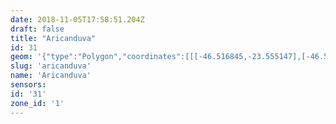 ```yaml
---
date: 2018-11-05T17:58:51.204Z
draft: false
title: "Aricanduva"
id: 31
geom: '{"type":"Polygon","coordinates":[[[-46.516845,-23.555147],[-46.51751,-23.555534],[-46.518324,-23.556427],[-46.518744,-23.556769],[-46.520575,-23.557794],[-46.521153,-23.558153],[-46.521476,-23.558433],[-46.52165,-23.558755],[-46.521054,-23.559112],[-46.521971,-23.56084],[-46.522608,-23.562836],[-46.523181,-23.563814],[-46.523609,-23.564298],[-46.524104,-23.56472],[-46.525929,-23.565845],[-46.52649,-23.566316],[-46.527109,-23.56711],[-46.527878,-23.568662],[-46.528615,-23.569536],[-46.529425,-23.570127],[-46.531464,-23.571163],[-46.531859,-23.571485],[-46.532606,-23.572627],[-46.533113,-23.573122],[-46.532288,-23.573767],[-46.531517,-23.574006],[-46.530359,-23.574582],[-46.528872,-23.575524],[-46.528775,-23.575675],[-46.528835,-23.576096],[-46.526961,-23.576581],[-46.526545,-23.576766],[-46.525398,-23.57747],[-46.52481,-23.577658],[-46.524796,-23.57844],[-46.525093,-23.579474],[-46.526375,-23.581761],[-46.527421,-23.58323],[-46.528089,-23.584313],[-46.527095,-23.585082],[-46.526956,-23.585119],[-46.525461,-23.585073],[-46.521024,-23.584617],[-46.519811,-23.585264],[-46.518383,-23.585813],[-46.516794,-23.58704],[-46.516319,-23.587144],[-46.515911,-23.587134],[-46.514353,-23.586659],[-46.51382,-23.58665],[-46.513235,-23.586758],[-46.512813,-23.586927],[-46.512501,-23.58713],[-46.510326,-23.588902],[-46.509948,-23.589139],[-46.50929,-23.589367],[-46.50803,-23.589576],[-46.507406,-23.589739],[-46.506841,-23.589984],[-46.506797,-23.589588],[-46.506614,-23.589144],[-46.506544,-23.589031],[-46.506423,-23.589068],[-46.504911,-23.586766],[-46.504766,-23.586192],[-46.504738,-23.584934],[-46.504555,-23.584299],[-46.503348,-23.582214],[-46.501779,-23.580027],[-46.501692,-23.579459],[-46.502267,-23.576782],[-46.502219,-23.576551],[-46.501756,-23.576168],[-46.502442,-23.575396],[-46.503002,-23.574617],[-46.503429,-23.573905],[-46.503727,-23.573263],[-46.503915,-23.572322],[-46.503859,-23.570524],[-46.503914,-23.569947],[-46.504164,-23.569125],[-46.504594,-23.568242],[-46.504684,-23.568261],[-46.50498,-23.567898],[-46.505705,-23.567301],[-46.506534,-23.5664],[-46.506793,-23.565983],[-46.506967,-23.565258],[-46.507301,-23.564862],[-46.507467,-23.56476],[-46.508095,-23.563724],[-46.508697,-23.562997],[-46.509568,-23.562262],[-46.511001,-23.561263],[-46.511705,-23.560646],[-46.513126,-23.559072],[-46.514331,-23.55803],[-46.515646,-23.556734],[-46.516156,-23.556126],[-46.516845,-23.555147]]]}'
slug: 'aricanduva'
name: 'Aricanduva'
sensors:
id: '31'
zone_id: '1'
---
```

		